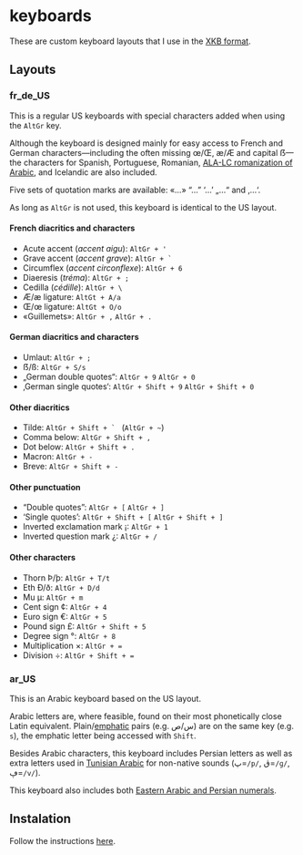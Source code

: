 # keyboards
These are custom keyboard layouts that I use in the [XKB format](https://en.wikipedia.org/wiki/X_keyboard_extension).

## Layouts

### fr_de_US
This is a regular US keyboards with special characters added when using the `AltGr` key.

Although the keyboard is designed mainly for easy access to French and German characters&mdash;including the often missing œ/Œ, æ/Æ and capital ẞ&mdash;the characters for Spanish, Portuguese, Romanian, [ALA-LC romanization of Arabic](https://en.wikipedia.org/wiki/Romanization_of_Arabic#Comparison_table), and Icelandic are also included.

Five sets of quotation marks are available: «…» “…” ‘…’ „…“ and ‚…‘.

As long as `AltGr` is not used, this keyboard is identical to the US layout.

#### French diacritics and characters

* Acute accent (_accent aigu_): `AltGr + '`
* Grave accent (_accent grave_): ``AltGr + ` ``
* Circumflex (_accent circonflexe_): `AltGr + 6`
* Diaeresis (_tréma_): `AltGr + ;`
* Cedilla (_cédille_): `AltGr + \`
* Æ/æ ligature: `AltGt + A/a`
* Œ/œ ligature: `AltGt + O/o`
* «Guillemets»: `AltGr + ,` `AltGr + .`

#### German diacritics and characters

* Umlaut: `AltGr + ;`
* ẞ/ß: `AltGr + S/s`
* „German double quotes“: `AltGr + 9` `AltGr + 0`
* ‚German single quotes‘: `AltGr + Shift + 9` `AltGr + Shift + 0`

#### Other diacritics

* Tilde: ``AltGr + Shift + ` `` (`AltGr + ~`)
* Comma below: `AltGr + Shift + ,`
* Dot below: `AltGr + Shift + .`
* Macron: `AltGr + -`
* Breve: `AltGr + Shift + -`

#### Other punctuation

* “Double quotes”: `AltGr + [` `AltGr + ]`
* ‘Single quotes’: `AltGr + Shift + [` `AltGr + Shift + ]`
* Inverted exclamation mark ¡: `AltGr + 1`
* Inverted question mark ¿: `AltGr + /`

#### Other characters

* Thorn Þ/þ: `AltGr + T/t`
* Eth Ð/ð: `AltGr + D/d`
* Mu µ: `AltGr + m`
* Cent sign ¢: `AltGr + 4`
* Euro sign €: `AltGr + 5`
* Pound sign £: `AltGr + Shift + 5`
* Degree sign °: `AltGr + 8`
* Multiplication ×: `AltGr + =`
* Division ÷: `AltGr + Shift + =`

### ar_US
This is an Arabic keyboard based on the US layout.

Arabic letters are, where feasible, found on their most phonetically close Latin equivalent. Plain/[emphatic](https://en.wikipedia.org/wiki/Emphatic_consonant) pairs (e.g. س/ص) are on the same key (e.g. `s`), the emphatic letter being accessed with `Shift`.

Besides Arabic characters, this keyboard includes Persian letters as well as extra letters used in [Tunisian Arabic](https://en.wikipedia.org/wiki/Tunisian_Arabic#Arabic_script) for non-native sounds (پ=`/p/`, ڨ=`/ɡ/`, ڥ=`/v/`).

This keyboard also includes both [Eastern Arabic and Persian numerals](https://en.wikipedia.org/wiki/Eastern_Arabic_numerals).

## Instalation
Follow the instructions [here](https://help.ubuntu.com/community/Custom%20keyboard%20layout%20definitions).
